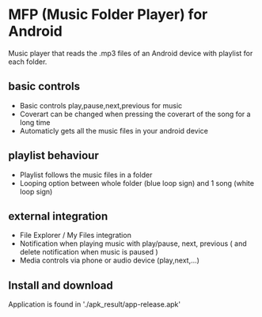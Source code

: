 # MFP (Music Folder Player) for Android

Music player that reads the .mp3 files of an Android device with playlist for each folder.

## basic controls
- Basic controls play,pause,next,previous for music
- Coverart can be changed when pressing the coverart of the song for a long time
- Automaticly gets all the music files in your android device

## playlist behaviour
- Playlist follows the music files in a folder
- Looping option between whole folder (blue loop sign) and 1 song (white loop sign)

## external integration
- File Explorer / My Files integration
- Notification when playing music with play/pause, next, previous ( and delete notification when music is paused )
- Media controls via phone or audio device (play,next,...)


## Install and download

Application is found in './apk_result/app-release.apk'
